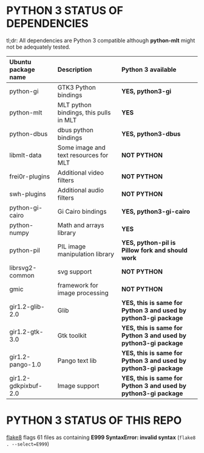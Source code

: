 # PYTHON 3 STATUS OF DEPENDENCIES

tl;dr: All dependencies are Python 3 compatible although __python-mlt__ might not be adequately tested.

| **Ubuntu package name** | **Description** | **Python 3 available** |
|:-------------------------------|:----------------|:--------------|
| python-gi | GTK3 Python bindings | **YES, python3-gi**  |
| python-mlt | MLT python bindings, this pulls in MLT | **YES** |
| python-dbus | dbus python bindings | **YES, python3-dbus** |
| libmlt-data | Some image and text resources for MLT |**NOT PYTHON** |
| frei0r-plugins | Additional video filters | **NOT PYTHON** |
| swh-plugins | Additional audio filters | **NOT PYTHON**  |
| python-gi-cairo | Gi Cairo bindings | **YES, python3-gi-cairo** |
| python-numpy | Math and arrays library |  **YES** |
| python-pil | PIL image manipulation library | **YES, python-pil is Pillow fork and should work** |
| librsvg2-common | svg support | **NOT PYTHON**  |
| gmic | framework for image processing | **NOT PYTHON**  |
| gir1.2-glib-2.0 | Glib | **YES, this is same for Python 3 and used by python3-gi package**|
| gir1.2-gtk-3.0 | Gtk toolkit | **YES, this is same for Python 3 and used by python3-gi package** |
| gir1.2-pango-1.0 | Pango text lib | **YES, this is same for Python 3 and used by python3-gi package** |
| gir1.2-gdkpixbuf-2.0 | Image support | **YES, this is same for Python 3 and used by python3-gi package** |


# PYTHON 3 STATUS OF THIS REPO
[flake8](http://flake8.pycqa.org) flags 61 files as containing __E999 SyntaxError: invalid syntax__ (`flake8 . --select=E999`)
